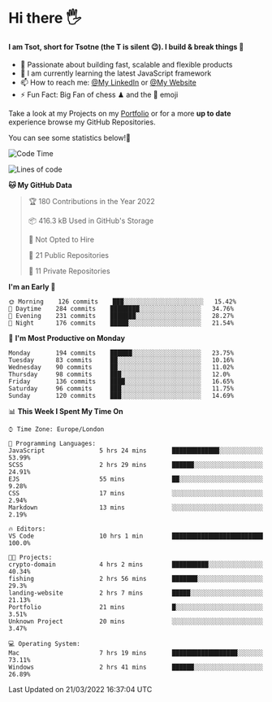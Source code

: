 # Hi there :raised_hand_with_fingers_splayed:
#### I am Tsot, short for Tsotne (the T is silent :wink:). I build & break things :space_invader:
- :telescope: Passionate about building fast, scalable and flexible products
- :seedling: I am currently learning the latest JavaScript framework 
- :mailbox: How to reach me: [@My LinkedIn](https://www.linkedin.com/in/tsotne-gvadzabia/) or [@My Website](https://tsotne.co.uk/contact)
- :zap: Fun Fact: Big Fan of chess ♟ and the 👾 emoji

Take a look at my Projects on my [Portfolio](https://tsotne.co.uk/) or for a more **up to date** experience browse my GitHub Repositories.

You can see some statistics below!:space_invader:
<!--START_SECTION:waka-->
![Code Time](http://img.shields.io/badge/Code%20Time-586%20hrs%2051%20mins-blue)

![Lines of code](https://img.shields.io/badge/From%20Hello%20World%20I%27ve%20Written-2%20Million%20lines%20of%20code-blue)

**🐱 My GitHub Data** 

> 🏆 180 Contributions in the Year 2022
 > 
> 📦 416.3 kB Used in GitHub's Storage 
 > 
> 🚫 Not Opted to Hire
 > 
> 📜 21 Public Repositories 
 > 
> 🔑 11 Private Repositories  
 > 
**I'm an Early 🐤** 

```text
🌞 Morning    126 commits    ███░░░░░░░░░░░░░░░░░░░░░░   15.42% 
🌆 Daytime    284 commits    ████████░░░░░░░░░░░░░░░░░   34.76% 
🌃 Evening    231 commits    ███████░░░░░░░░░░░░░░░░░░   28.27% 
🌙 Night      176 commits    █████░░░░░░░░░░░░░░░░░░░░   21.54%

```
📅 **I'm Most Productive on Monday** 

```text
Monday       194 commits    ██████░░░░░░░░░░░░░░░░░░░   23.75% 
Tuesday      83 commits     ██░░░░░░░░░░░░░░░░░░░░░░░   10.16% 
Wednesday    90 commits     ██░░░░░░░░░░░░░░░░░░░░░░░   11.02% 
Thursday     98 commits     ███░░░░░░░░░░░░░░░░░░░░░░   12.0% 
Friday       136 commits    ████░░░░░░░░░░░░░░░░░░░░░   16.65% 
Saturday     96 commits     ███░░░░░░░░░░░░░░░░░░░░░░   11.75% 
Sunday       120 commits    ███░░░░░░░░░░░░░░░░░░░░░░   14.69%

```


📊 **This Week I Spent My Time On** 

```text
⌚︎ Time Zone: Europe/London

💬 Programming Languages: 
JavaScript               5 hrs 24 mins       █████████████░░░░░░░░░░░░   53.99% 
SCSS                     2 hrs 29 mins       ██████░░░░░░░░░░░░░░░░░░░   24.91% 
EJS                      55 mins             ██░░░░░░░░░░░░░░░░░░░░░░░   9.28% 
CSS                      17 mins             ░░░░░░░░░░░░░░░░░░░░░░░░░   2.94% 
Markdown                 13 mins             ░░░░░░░░░░░░░░░░░░░░░░░░░   2.19%

🔥 Editors: 
VS Code                  10 hrs 1 min        █████████████████████████   100.0%

🐱‍💻 Projects: 
crypto-domain            4 hrs 2 mins        ██████████░░░░░░░░░░░░░░░   40.34% 
fishing                  2 hrs 56 mins       ███████░░░░░░░░░░░░░░░░░░   29.3% 
landing-website          2 hrs 7 mins        █████░░░░░░░░░░░░░░░░░░░░   21.13% 
Portfolio                21 mins             █░░░░░░░░░░░░░░░░░░░░░░░░   3.51% 
Unknown Project          20 mins             ░░░░░░░░░░░░░░░░░░░░░░░░░   3.47%

💻 Operating System: 
Mac                      7 hrs 19 mins       ██████████████████░░░░░░░   73.11% 
Windows                  2 hrs 41 mins       ██████░░░░░░░░░░░░░░░░░░░   26.89%

```


 Last Updated on 21/03/2022 16:37:04 UTC
<!--END_SECTION:waka-->
